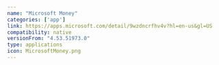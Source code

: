 ```yaml
---
name: "Microsoft Money"
categories: ['app']
link: https://apps.microsoft.com/detail/9wzdncrfhv4v?hl=en-us&gl=US
compatibility: native
versionFrom: "4.53.51973.0"
type: applications
icon: MicrosoftMoney.png
---
```


